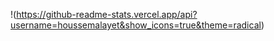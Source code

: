 
!(https://github-readme-stats.vercel.app/api?username=houssemalayet&show_icons=true&theme=radical)

